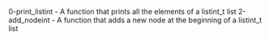 0-print_listint - A function that prints all the elements of a listint_t list
2-add_nodeint - A function that adds a new node at the beginning of a listint_t list
